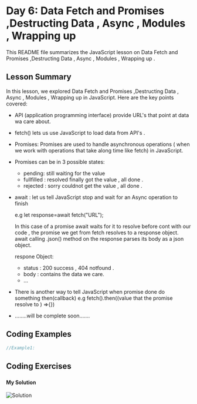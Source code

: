 
# Day 6: Data Fetch and Promises ,Destructing Data , Async , Modules , Wrapping up  

This README file summarizes the JavaScript lesson on Data Fetch and Promises ,Destructing Data , Async , Modules , Wrapping up   . 

## Lesson Summary

In this lesson, we explored Data Fetch and Promises ,Destructing Data , Async , Modules , Wrapping up in JavaScript. Here are the key points covered:
- API (application programming interface) provide URL's that point at data wa care about.
- fetch() lets us use JavaScript to load data from API's .
- Promises: Promises are used to handle asynchronous operations ( when we work with operations that take along time like fetch) in JavaScript.
- Promises can be in 3 possible states:
   - pending: still waiting for the value
   - fullfilled : resolved finally got the value , all done .
   - rejected : sorry couldnot get the value , all done .
- await : let us tell JavaScript stop and wait for an Async operation to finish
  
  e.g let response=await fetch("URL");
  
   In this case of a promise await waits for it to resolve before cont with our code , the promise we get from fetch resolves to a response object.
    await calling .json() method on the response parses its body as a json object. 

  respone Object:
    -  status :  200 success , 404 notfound .
    - body : contains the data we care.
    - ...
- There is another way to tell JavaScript when promise done do something then(callback)  e.g  fetch().then((value that the promise resolve to ) =>{})
- ........will be complete soon....... 
   
## Coding Examples

```javascript
//Example1:

```


## Coding Exercises

### []()

#### My Solution
![Solution](https://github.com/IsraaMShtayeh/Mastering-JavaScript-in-20-Days/blob/main/Images/Task6_IMG1.PNG)
```javascript

```
